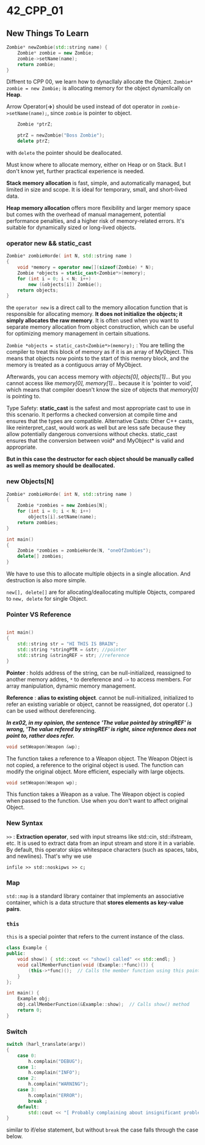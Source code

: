 # 42_CPP_01

## New Things To Learn

```c++
Zombie* newZombie(std::string name) {
    Zombie* zombie = new Zombie;
    zombie->setName(name);
    return zombie;
}
```
Diffrent to CPP 00, we learn how to dynacllaly allocate the Object. `Zombie* zombie = new Zombie;` is allocating memory for the object dynamilcally on **Heap**.

Arrow Operator(**->**) should be used instead of dot operator in `zombie->setName(name);`, since `zombie` is pointer to object.

```c++
    Zombie *ptrZ;

    ptrZ = newZombie("Boss Zombie");
    delete ptrZ;

```
with `delete` the pointer should be deallocated. 

Must know where to allocate memory, either on Heap or on Stack. But I don't know yet, further practical experience is needed.

**Stack memory allocation** is fast, simple, and automatically managed, but limited in size and scope. It is ideal for temporary, small, and short-lived data.

**Heap memory allocation** offers more flexibility and larger memory space but comes with the overhead of manual management, potential performance penalties, and a higher risk of memory-related errors. It's suitable for dynamically sized or long-lived objects.

### operator new && static_cast
```C++
Zombie*	zombieHorde( int N, std::string name )
{
	void *memory = operator new[](sizeof(Zombie) * N);
	Zombie *objects = static_cast<Zombie*>(memory);
	for (int i = 0; i < N; i++)
		new (&objects[i]) Zombie();
	return objects;
}
```

the `operator new` is a direct call to the memory allocation function that is responsible for allocating memory. **It does not initialize the objects; it simply allocates the raw memory**. It is often used when you want to separate memory allocation from object construction, which can be useful for optimizing memory management in certain situations.

`Zombie *objects = static_cast<Zombie*>(memory);` : You are telling the compiler to treat this block of memory as if it is an array of MyObject. This means that objects now points to the start of this memory block, and the memory is treated as a contiguous array of MyObject.

Afterwards, you can access memory with *objects[0], objects[1]*... But you cannot access like *memory[0], memory[1]*... because it is 'pointer to void', which means that compiler doesn't know the size of objects that *memory[0]* is pointing to.

Type Safety: **static_cast** is the safest and most appropriate cast to use in this scenario. It performs a checked conversion at compile time and ensures that the types are compatible.
Alternative Casts: Other C++ casts, like reinterpret_cast, would work as well but are less safe because they allow potentially dangerous conversions without checks. static_cast ensures that the conversion between void* and MyObject* is valid and appropriate.

**But in this case the destructor for each object should be manually called as well as memory should be deallocated.**

### new Objects[N]
```C++
Zombie*	zombieHorde( int N, std::string name )
{
	Zombie *zombies = new Zombies[N];
	for (int i = 0; i < N; i++)
		objects[i].setName(name);
	return zombies;
}
```

```C++
int main()
{
	Zombie *zombies = zombieHorde(N, "oneOfZombies");
	delete[] zombies;
}
```
We have to use this to allocate multiple objects in a single allocation. And destruction is also more simple.

`new[], delete[]` are for allocating/deallocating multiple Objects, compared to `new, delete` for single Object.

### Pointer VS Reference

```c++

int main() 
{
	std::string str = "HI THIS IS BRAIN";
	std::string *stringPTR = &str; //pointer
	std::string &stringREF = str; //reference
}

```
**Pointer** : holds address of the string, can be null-initialized, reassigned to another memory addres, `*` to dereference and `->` to access members. For array manipulation, dynamic memory management.

**Reference** : **alias to existing object**. cannot be null-initialized, initialized to refer an existing variable or object, cannot be reassigned, dot operator (`.`) can be used without dereferencing.

***In ex02, in my opinion, the sentence 'The value pointed by stringREF' is wrong, 'The value refered by stringREF' is right, since reference does not point to, rather does refer.***

```c++
void setWeapon(Weapon &wp);
```
The function takes a reference to a Weapon object. The Weapon Object is not copied, a reference to the original object is used. The function can modify the original object. More efficient, especially with large objects.

```c++
void setWeapon(Weapon wp);
```
This function takes a Weapon as a value. The Weapon object is copied when passed to the function. Use when you don't want to affect original Object. 

### New Syntax

`>>` : **Extraction operator**, sed with input streams like std::cin, std::ifstream, etc. It is used to extract data from an input stream and store it in a variable. By default, this operator skips whitespace characters (such as spaces, tabs, and newlines).
That's why we use 

`infile >> std::noskipws >> c;`

### Map 
`std::map` is a standard library container that implements an associative container, which is a data structure that **stores elements as key-value pairs**.

### `this`
`this` is a special pointer that refers to the current instance of the class.

```c++
class Example {
public:
    void show() { std::cout << "show() called" << std::endl; }
    void callMemberFunction(void (Example::*func)()) {
        (this->*func)();  // Calls the member function using this pointer
    }
};

int main() {
    Example obj;
    obj.callMemberFunction(&Example::show);  // Calls show() method
    return 0;
}
```

### Switch

```c++
switch (harl_translate(argv))
{
	case 0:
		h.complain("DEBUG");
	case 1:
		h.complain("INFO");
	case 2:
		h.complain("WARNING");
	case 3:
		h.complain("ERROR");
		break ;
	default:
		std::cout << "[ Probably complaining about insignificant problems ]" << std::endl;
}
```
similar to if/else statement, but without `break` the case falls through the case below.


